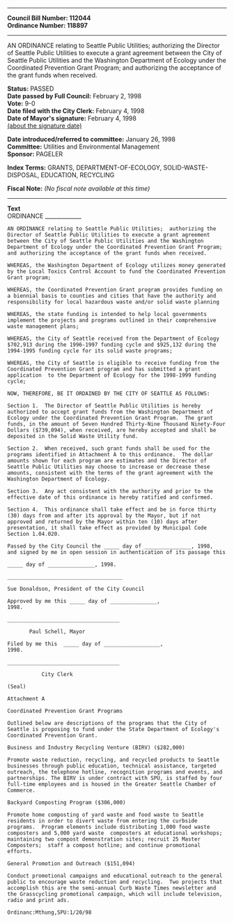 * * * * *  
  
**Council Bill Number: [](#h0)[](#h2)112044**   
**Ordinance Number: 118897**  
  
* * * * *  
  
AN ORDINANCE relating to Seattle Public Utilities; authorizing the Director of Seattle Public Utilities to execute a grant agreement between the City of Seattle Public Utilities and the Washington Department of Ecology under the Coordinated Prevention Grant Program; and authorizing the acceptance of the grant funds when received.  
  
**Status:** PASSED   
**Date passed by Full Council:** February 2, 1998   
**Vote:** 9-0   
**Date filed with the City Clerk:** February 4, 1998   
**Date of Mayor's signature:** February 4, 1998   
[(about the signature date)](/~public/approvaldate.htm)   
  
  
**Date introduced/referred to committee:** January 26, 1998   
**Committee:** Utilities and Environmental Management   
**Sponsor:** PAGELER   
  
**Index Terms:** GRANTS, DEPARTMENT-OF-ECOLOGY, SOLID-WASTE-DISPOSAL, EDUCATION, RECYCLING  
  
**Fiscal Note:** *(No fiscal note available at this time)*  
  
* * * * *  
  
**Text**  
    ORDINANCE _____________  
  
    AN ORDINANCE relating to Seattle Public Utilities;  authorizing the  
    Director of Seattle Public Utilities to execute a grant agreement  
    between the City of Seattle Public Utilities and the Washington  
    Department of Ecology under the Coordinated Prevention Grant Program;  
    and authorizing the acceptance of the grant funds when received.  
  
    WHEREAS, the Washington Department of Ecology utilizes money generated  
    by the Local Toxics Control Account to fund the Coordinated Prevention  
    Grant program;  
  
    WHEREAS, the Coordinated Prevention Grant program provides funding on  
    a biennial basis to counties and cities that have the authority and  
    responsibility for local hazardous waste and/or solid waste planning  
  
    WHEREAS, the state funding is intended to help local governments  
    implement the projects and programs outlined in their comprehensive  
    waste management plans;  
  
    WHEREAS, the City of Seattle received from the Department of Ecology  
    $702,913 during the 1996-1997 funding cycle and $925,132 during the  
    1994-1995 funding cycle for its solid waste programs;  
  
    WHEREAS, the City of Seattle is eligible to receive funding from the  
    Coordinated Prevention Grant program and has submitted a grant  
    application  to the Department of Ecology for the 1998-1999 funding  
    cycle;  
  
    NOW, THEREFORE, BE IT ORDAINED BY THE CITY OF SEATTLE AS FOLLOWS:  
  
    Section 1.  The Director of Seattle Public Utilities is hereby  
    authorized to accept grant funds from the Washington Department of  
    Ecology under the Coordinated Prevention Grant Program.  The grant  
    funds, in the amount of Seven Hundred Thirty-Nine Thousand Ninety-Four  
    Dollars ($739,094), when received, are hereby accepted and shall be  
    deposited in the Solid Waste Utility fund.  
  
    Section 2.  When received, such grant funds shall be used for the  
    programs identified in Attachment A to this ordinance.  The dollar  
    amounts shown for each program are estimates and the Director of  
    Seattle Public Utilities may choose to increase or decrease these  
    amounts, consistent with the terms of the grant agreement with the  
    Washington Department of Ecology.  
  
    Section 3.  Any act consistent with the authority and prior to the  
    effective date of this ordinance is hereby ratified and confirmed.  
  
    Section 4.  This ordinance shall take effect and be in force thirty  
    (30) days from and after its approval by the Mayor, but if not  
    approved and returned by the Mayor within ten (10) days after  
    presentation, it shall take effect as provided by Municipal Code  
    Section 1.04.020.  
  
    Passed by the City Council the _____ day of _______________, 1998,  
    and signed by me in open session in authentication of its passage this  
  
    _____ day of _______________, 1998.  
  
    _____________________________________  
  
    Sue Donaldson, President of the City Council  
  
    Approved by me this _____ day of _______________,  
    1998.  
  
    ____________________________________  
  
           Paul Schell, Mayor  
  
    Filed by me this  _____ day of __________________,  
    1998.  
  
    ____________________________________  
  
               City Clerk  
  
    (Seal)  
  
    Attachment A  
  
    Coordinated Prevention Grant Programs  
  
    Outlined below are descriptions of the programs that the City of  
    Seattle is proposing to fund under the State Department of Ecology's  
    Coordinated Prevention Grant.  
  
    Business and Industry Recycling Venture (BIRV) ($282,000)  
  
    Promote waste reduction, recycling, and recycled products to Seattle  
    businesses through public education, technical assistance, targeted  
    outreach, the telephone hotline, recognition programs and events, and  
    partnerships. The BIRV is under contract with SPU, is staffed by four  
    full-time employees and is housed in the Greater Seattle Chamber of  
    Commerce.  
  
    Backyard Composting Program ($306,000)  
  
    Promote home composting of yard waste and food waste to Seattle  
    residents in order to divert waste from entering the curbside  
    programs.  Program elements include distributing 1,000 food waste  
    composters and 5,000 yard waste  composters at educational workshops;  
    maintaining two compost demonstration sites; recruit 25 Master  
    Composters;  staff a compost hotline; and continue promotional  
    efforts.  
  
    General Promotion and Outreach ($151,094)  
  
    Conduct promotional campaigns and educational outreach to the general  
    public to encourage waste reduction and recycling.  Two projects that  
    accomplish this are the semi-annual Curb Waste Times newsletter and  
    the Grasscycling promotional campaign, which will include television,  
    radio and print ads.  
  
    Ordinanc:Mthung,SPU:1/20/98  
